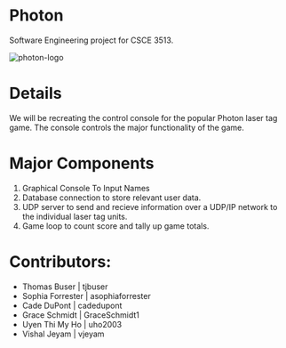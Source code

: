 # Photon
Software Engineering project for CSCE 3513.

![photon-logo](https://github.com/cadedupont/photon/assets/111768637/6b011e03-f4c7-4da8-8fa2-28278625f280)

# Details
We will be recreating the control console for the popular Photon laser tag game. The console controls the major functionality of the game. 

# Major Components
1. Graphical Console To Input Names
2. Database connection to store relevant user data.
3. UDP server to send and recieve information over a UDP/IP network to the individual laser tag units.
4. Game loop to count score and tally up game totals.

# Contributors:
- Thomas Buser | tjbuser
- Sophia Forrester | asophiaforrester
- Cade DuPont | cadedupont
- Grace Schmidt | GraceSchmidt1
- Uyen Thi My Ho | uho2003
- Vishal Jeyam | vjeyam
